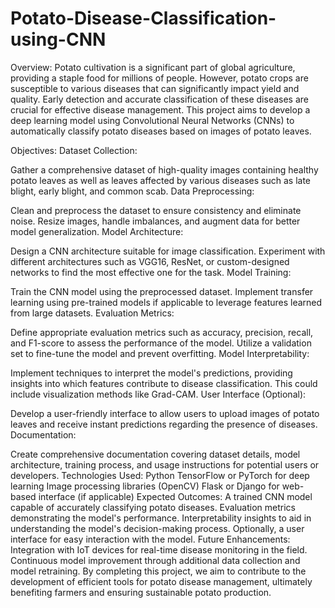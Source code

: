 # Potato-Disease-Classification-using-CNN
Overview:
Potato cultivation is a significant part of global agriculture, providing a staple food for millions of people. However, potato crops are susceptible to various diseases that can significantly impact yield and quality. Early detection and accurate classification of these diseases are crucial for effective disease management. This project aims to develop a deep learning model using Convolutional Neural Networks (CNNs) to automatically classify potato diseases based on images of potato leaves.

Objectives:
Dataset Collection:

Gather a comprehensive dataset of high-quality images containing healthy potato leaves as well as leaves affected by various diseases such as late blight, early blight, and common scab.
Data Preprocessing:

Clean and preprocess the dataset to ensure consistency and eliminate noise. Resize images, handle imbalances, and augment data for better model generalization.
Model Architecture:

Design a CNN architecture suitable for image classification. Experiment with different architectures such as VGG16, ResNet, or custom-designed networks to find the most effective one for the task.
Model Training:

Train the CNN model using the preprocessed dataset. Implement transfer learning using pre-trained models if applicable to leverage features learned from large datasets.
Evaluation Metrics:

Define appropriate evaluation metrics such as accuracy, precision, recall, and F1-score to assess the performance of the model. Utilize a validation set to fine-tune the model and prevent overfitting.
Model Interpretability:

Implement techniques to interpret the model's predictions, providing insights into which features contribute to disease classification. This could include visualization methods like Grad-CAM.
User Interface (Optional):

Develop a user-friendly interface to allow users to upload images of potato leaves and receive instant predictions regarding the presence of diseases.
Documentation:

Create comprehensive documentation covering dataset details, model architecture, training process, and usage instructions for potential users or developers.
Technologies Used:
Python
TensorFlow or PyTorch for deep learning
Image processing libraries (OpenCV)
Flask or Django for web-based interface (if applicable)
Expected Outcomes:
A trained CNN model capable of accurately classifying potato diseases.
Evaluation metrics demonstrating the model's performance.
Interpretability insights to aid in understanding the model's decision-making process.
Optionally, a user interface for easy interaction with the model.
Future Enhancements:
Integration with IoT devices for real-time disease monitoring in the field.
Continuous model improvement through additional data collection and model retraining.
By completing this project, we aim to contribute to the development of efficient tools for potato disease management, ultimately benefiting farmers and ensuring sustainable potato production.

